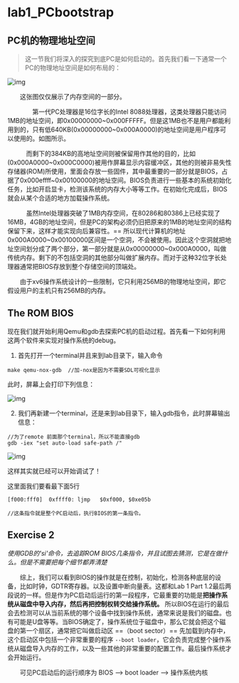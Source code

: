# lab1_PCbootstrap

## PC机的物理地址空间

> 这一节我们将深入的探究到底PC是如何启动的。首先我们看一下通常一个PC的物理地址空间是如何布局的：

![img](https://images2015.cnblogs.com/blog/809277/201512/809277-20151226140726515-1184467718.png)

&emsp;&emsp;这张图仅仅展示了内存空间的一部分。

　　&emsp;&emsp;第一代PC处理器是16位字长的Intel 8088处理器，这类处理器只能访问1MB的地址空间，即0x00000000~0x000FFFFF。但是这1MB也不是用户都能利用到的，只有低640KB(0x00000000~0x000A0000)的地址空间是用户程序可以使用的。如图所示。

&emsp;&emsp;　而剩下的384KB的高地址空间则被保留用作其他的目的，比如(0x000A0000~0x000C0000)被用作屏幕显示内容缓冲区，其他的则被非易失性存储器(ROM)所使用，里面会存放一些固件，其中最重要的一部分就是BIOS，占据了0x000effff~0x00100000的地址空间。BIOS负责进行一些基本的系统初始化任务，比如开启显卡，检测该系统的内存大小等等工作。在初始化完成后，BIOS就会从某个合适的地方加载操作系统。

&emsp;&emsp;　虽然Intel处理器突破了1MB内存空间，在80286和80386上已经实现了16MB，4GB的地址空间，但是PC的架构必须仍旧把原来的1MB的地址空间的结构保留下来，这样才能实现向后兼容性。==      所以现代计算机的地址 0x000A0000~0x00100000区间是一个空洞，不会被使用。因此这个空洞就把地址空间划分成了两个部分，第一部分就是从0x00000000~0x000A0000，叫做传统内存。剩下的不包括空洞的其他部分叫做扩展内存。而对于这种32位字长处理器通常把BIOS存放到整个存储空间的顶端处。

&emsp;&emsp;由于xv6操作系统设计的一些限制，它只利用256MB的物理地址空间，即它假设用户的主机只有256MB的内存。

## The ROM BIOS

  现在我们就开始利用Qemu和gdb去探索PC机的启动过程。首先看一下如何利用这两个软件来实现对操作系统的debug。

1. 首先打开一个terminal并且来到lab目录下，输入命令

```shell
make qemu-nox-gdb  //加-nox是因为不需要SDL可视化显示
```
此时，屏幕上会打印下列信息：

![img](https://images2015.cnblogs.com/blog/809277/201512/809277-20151226141531421-627365022.png)

2. 我们再新建一个terminal，还是来到lab目录下，输入gdb指令，此时屏幕输出信息：

```shell
//为了remote 前面那个terminal，所以不能直接gdb
gdb -iex "set auto-load safe-path /"  
```
![img](https://images2015.cnblogs.com/blog/809277/201512/809277-20151226141659640-1508486111.png)

这样其实就已经可以开始调试了！

这里面我们要看最下面5行
```shell
[f000:fff0]  0xffff0: ljmp   $0xf000, $0xe05b

//这条指令就是整个PC启动后，执行BIOS的第一条指令。
```

## Exercise 2 

*使用GDB的'si'命令，去追踪ROM BIOS几条指令，并且试图去猜测，它是在做什么。但是不需要把每个细节都弄清楚*

&emsp;&emsp;综上，我们可以看到BIOS的操作就是在控制，初始化，检测各种底层的设备，比如时钟，GDTR寄存器。以及设置中断向量表。这都和Lab 1 Part 1.2最后两段说的一样。但是作为PC启动后运行的第一段程序，它最重要的功能是**把操作系统从磁盘中导入内存，然后再把控制权转交给操作系统。** 所以BIOS在运行的最后会去检测可以从当前系统的哪个设备中找到操作系统，通常来说是我们的磁盘。也有可能是U盘等等。当BIOS确定了，操作系统位于磁盘中，那么它就会把这个磁盘的第一个扇区，通常把它叫做启动区 ==（boot sector）== 先加载到内存中，这个启动区中包括一个非常重要的程序 `--boot loader`，它会负责完成整个操作系统从磁盘导入内存的工作，以及一些其他的非常重要的配置工作。最后操作系统才会开始运行。
 
&emsp;&emsp;可见PC启动后的运行顺序为 BIOS --> boot loader --> 操作系统内核